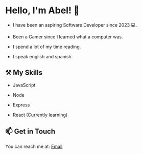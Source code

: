# Hello, I'm Abel! 👋

- I have been an aspiring Software Developer since 2023 💻.

- Been a Gamer since I learned what a computer was.

- I spend a lot of my time reading.

- I speak english and spanish.

## ⚒ My Skills

- JavaScript

- Node

- Express

- React (Currently learning)

## 📫 Get in Touch

You can reach me at: [Email](abeljunior0907@gmail.com) 


